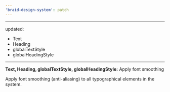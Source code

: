 ```yaml
---
'braid-design-system': patch
---
```


---
updated:
  - Text
  - Heading
  - globalTextStyle
  - globalHeadingStyle
---

**Text, Heading, globalTextStyle, globalHeadingStyle:** Apply font smoothing

Apply font smoothing (anti-aliasing) to all typographical elements in the system.
